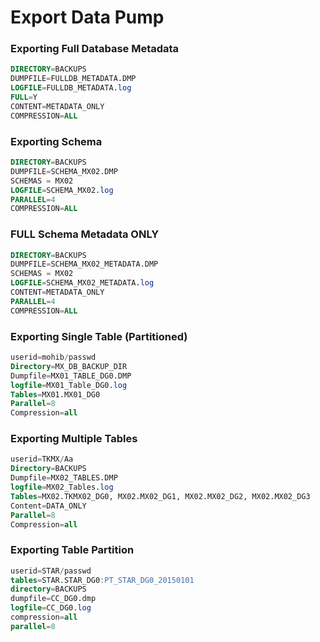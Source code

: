 # Export Data Pump 

### Exporting Full Database Metadata
~~~sql
DIRECTORY=BACKUPS
DUMPFILE=FULLDB_METADATA.DMP  
LOGFILE=FULLDB_METADATA.log  
FULL=Y
CONTENT=METADATA_ONLY
COMPRESSION=ALL
~~~

### Exporting Schema 
~~~sql
DIRECTORY=BACKUPS
DUMPFILE=SCHEMA_MX02.DMP
SCHEMAS = MX02
LOGFILE=SCHEMA_MX02.log   
PARALLEL=4
COMPRESSION=ALL
~~~

### FULL Schema Metadata ONLY
~~~sql
DIRECTORY=BACKUPS
DUMPFILE=SCHEMA_MX02_METADATA.DMP
SCHEMAS = MX02
LOGFILE=SCHEMA_MX02_METADATA.log   
CONTENT=METADATA_ONLY
PARALLEL=4
COMPRESSION=ALL
~~~

### Exporting Single Table (Partitioned)
~~~sql
userid=mohib/passwd
Directory=MX_DB_BACKUP_DIR
Dumpfile=MX01_TABLE_DG0.DMP
logfile=MX01_Table_DG0.log
Tables=MX01.MX01_DG0
Parallel=8
Compression=all
~~~

### Exporting Multiple Tables
~~~sql
userid=TKMX/Aa
Directory=BACKUPS
Dumpfile=MX02_TABLES.DMP
logfile=MX02_Tables.log
Tables=MX02.TKMX02_DG0, MX02.MX02_DG1, MX02.MX02_DG2, MX02.MX02_DG3
Content=DATA_ONLY
Parallel=8
Compression=all
~~~

### Exporting Table Partition
~~~sql
userid=STAR/passwd
tables=STAR.STAR_DG0:PT_STAR_DG0_20150101
directory=BACKUPS
dumpfile=CC_DG0.dmp
logfile=CC_DG0.log
compression=all
parallel=8
~~~
